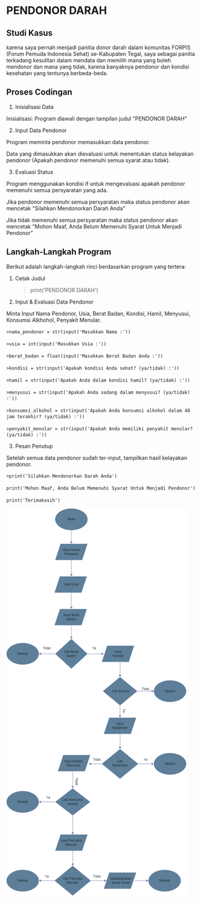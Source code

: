 # PENDONOR DARAH

## Studi Kasus

 karena saya pernah menjadi panitia donor darah dalam komunitas FORPIS (Forum Pemuda Indonesia Sehat) se-Kabupaten Tegal, saya sebagai panitia terkadang kesulitan dalam mendata dan memilih mana yang boleh mendonor dan mana yang tidak, karena banyaknya pendonor dan kondisi kesehatan yang tentunya berbeda-beda.

## Proses Codingan

1. Inisialisasi Data

Inisialisasi: Program diawali dengan tampilan judul "PENDONOR DARAH"

2. Input Data Pendonor

Program meminta pendonor memasukkan data pendonor.

Data yang dimasukkan akan dievaluasi untuk menentukan status kelayakan pendonor (Apakah pendonor memenuhi semua syarat atau tidak).

3. Evaluasi Status

Program menggunakan kondisi if untuk mengevaluasi apakah pendonor memenuhi semua persyaratan yang ada.

Jika pendonor memenuhi semua persyaratan maka status pendonor akan mencetak "Silahkan Mendonorkan Darah Anda"

Jika tidak memenuhi semua persyaratan maka status pendonor akan mencetak "Mohon Maaf, Anda Belum Memenuhi Syarat Untuk Menjadi Pendonor"

## Langkah-Langkah Program

Berikut adalah langkah-langkah rinci berdasarkan program yang tertera:

1. Cetak Judul

    >print('PENDONOR DARAH')

2. Input & Evaluasi Data Pendonor

Minta Input Nama Pendonor, Usia, Berat Badan, Kondisi, Hamil, Menyusui, Konsumsi Alkhohol, Penyakit Menular.

    >nama_pendonor = str(input('Masukkan Nama :'))

    >usia = int(input('Masukkan Usia :'))
    
    >berat_badan = float(input('Masukkan Berat Badan Anda :'))

    >kondisi = str(input('Apakah kondisi Anda sehat? (ya/tidak) :'))

    >hamil = str(input('Apakah Anda dalam kondisi hamil? (ya/tidak) :'))

    >menyusui = str(input('Apakah Anda sedang dalam menyusui? (ya/tidak) :'))

    >konsumsi_alkohol = str(input('Apakah Anda konsumsi alkohol dalam 48 jam terakhir? (ya/tidak) :'))

    >penyakit_menular = str(input('Apakah Anda memiliki penyakit menular? (ya/tidak) :'))

3. Pesan Penutup

Setelah semua data pendonor sudah ter-input, tampilkan hasil kelayakan pendonor.

    >print('Silahkan Mendonorkan Darah Anda')

    print('Mohon Maaf, Anda Belum Memenuhi Syarat Untuk Menjadi Pendonor')

    print('Terimakasih')

![flowchart](flowchart.png)


